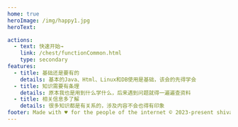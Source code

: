 ```yaml
---
home: true
heroImage: /img/happy1.jpg
heroText:

actions:
  - text: 快速开始→
    link: /chest/functionCommon.html
    type: secondary
features:
  - title: 基础还是要有的
    details: 基本的Java、Html、Linux和DB使用是基础，该会的先得学会
  - title: 知识需要有条理
    details: 原本我也是用到什么学什么，后来遇到问题就得一遍遍查资料
  - title: 相关信息多了解
    details: 很多知识都是有关系的，涉及内容不会也得有印象
footer: Made with ♥ for the people of the internet © 2023-present shiva
---
```

